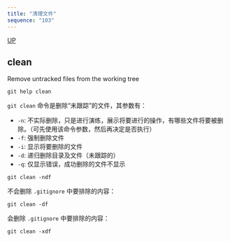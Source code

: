 ```yaml
---
title: "清理文件"
sequence: "103"
---
```


[UP](/git/git-index.html)


## clean

Remove untracked files from the working tree

```text
git help clean
```

`git clean` 命令是删除“未跟踪”的文件，其参数有：

- `-n`: 不实际删除，只是进行演练，展示将要进行的操作，有哪些文件将要被删除。（可先使用该命令参数，然后再决定是否执行）
- `-f`: 强制删除文件
- `-i`: 显示将要删除的文件
- `-d`: 递归删除目录及文件（未跟踪的）
- `-q`: 仅显示错误，成功删除的文件不显示

```text
git clean -ndf
```

不会删除 `.gitignore` 中要排除的内容：

```text
git clean -df
```

会删除 `.gitignore` 中要排除的内容：

```text
git clean -xdf
```
